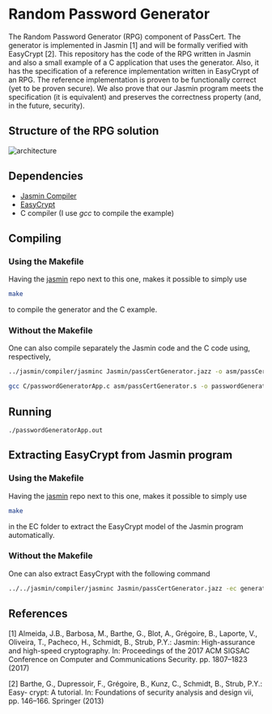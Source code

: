 # Random Password Generator
The Random Password Generator (RPG) component of PassCert. The generator is implemented in Jasmin [1] and will be formally verified with EasyCrypt [2]. This repository has the code of the RPG written in Jasmin and also a small example of a C application that uses the generator. Also, it has the specification of a reference implementation written in EasyCrypt of an RPG. The reference implementation is proven to be functionally correct (yet to be proven secure). We also prove that our Jasmin program meets the specification (it is equivalent) and preserves the correctness property (and, in the future, security).

## Structure of the RPG solution
![architecture](https://github.com/badjelix/passcert-project/random-password-generator/blob/master/images/Architecture.jpg?raw=true)


## Dependencies
* [Jasmin Compiler](#https://github.com/jasmin-lang/jasmin)
* [EasyCrypt](#https://www.easycrypt.info/)
* C compiler (I use *gcc* to compile the example)


## Compiling
### Using the Makefile
Having the [jasmin](#https://github.com/jasmin-lang/jasmin) repo next to this one, makes it possible to simply use

```bash
make
```
 to compile the generator and the C example.

### Without the Makefile
One can also compile separately the Jasmin code and the C code using, respectively,
```bash
../jasmin/compiler/jasminc Jasmin/passCertGenerator.jazz -o asm/passCertGenerator.s
```
```bash
gcc C/passwordGeneratorApp.c asm/passCertGenerator.s -o passwordGeneratorApp.out
```
## Running
```
./passwordGeneratorApp.out
```
## Extracting EasyCrypt from Jasmin program
### Using the Makefile
Having the [jasmin](#https://github.com/jasmin-lang/jasmin) repo next to this one, makes it possible to simply use

```bash
make
```
 in the EC folder to extract the EasyCrypt model of the Jasmin program automatically.
 
### Without the Makefile
One can also extract EasyCrypt with the following command
```bash
../../jasmin/compiler/jasminc Jasmin/passCertGenerator.jazz -ec generatePassword -oec passCertGenerator_jazz.ec
```


## References
[1]
Almeida, J.B., Barbosa, M., Barthe, G., Blot, A., Grégoire, B., Laporte, V.,
Oliveira, T., Pacheco, H., Schmidt, B., Strub, P.Y.: Jasmin: High-assurance and
high-speed cryptography. In: Proceedings of the 2017 ACM SIGSAC Conference
on Computer and Communications Security. pp. 1807–1823 (2017)

[2]
Barthe, G., Dupressoir, F., Grégoire, B., Kunz, C., Schmidt, B., Strub, P.Y.: Easy-
crypt: A tutorial. In: Foundations of security analysis and design vii, pp. 146–166.
Springer (2013)
